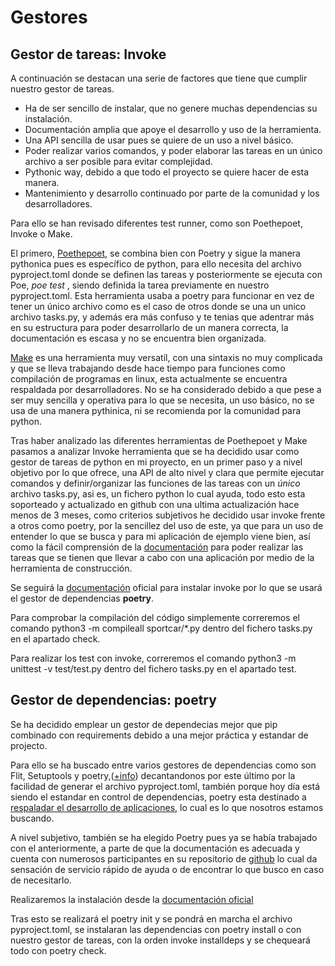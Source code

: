 # Gestores

## Gestor de tareas: Invoke

A continuación se destacan una serie de factores que tiene que cumplir nuestro gestor de tareas.

* Ha de ser sencillo de instalar, que no genere muchas dependencias su instalación.
* Documentación amplia que apoye el desarrollo y uso de la herramienta.
* Una API sencilla de usar pues se quiere de un uso a nivel básico.
* Poder realizar varios comandos, y poder elaborar las tareas en un único archivo a ser posible para evitar complejidad.
* Pythonic way, debido a que todo el proyecto se quiere hacer de esta manera.
* Mantenimiento y desarrollo continuado por parte de la comunidad y los desarrolladores.

Para ello se han revisado diferentes test runner, como son Poethepoet, Invoke o Make.

El primero, [Poethepoet](https://github.com/nat-n/poethepoet), se combina bien con Poetry y sigue la manera pythonica pues es específico de python, para ello necesita del archivo pyproject.toml donde se definen las tareas y posteriormente se ejecuta con Poe, *poe test* , siendo definida la tarea previamente en nuestro pyproject.toml. Esta herramienta usaba a poetry para funcionar en vez de tener un único archivo como es el caso de otros donde se una un unico archivo tasks.py, y además era más confuso y te tenias que adentrar más en su estructura para poder desarrollarlo de un manera correcta, la documentación es escasa y no se encuentra bien organizada.

[Make](https://www.gnu.org/software/make/manual/make.html) es una herramienta muy versatíl, con una sintaxis no muy complicada y que se lleva trabajando desde hace tiempo para funciones como compilación de programas en linux, esta actualmente se encuentra respaldada por desarrolladores. No se ha considerado debido a que pese a ser muy sencilla y operativa para lo que se necesita, un uso básico, no se usa de una manera pythinica, ni se recomienda por la comunidad para python.

Tras haber analizado las diferentes herramientas de Poethepoet y Make pasamos a analizar Invoke herramienta que se ha decidido usar como gestor de tareas de python en mi proyecto, en un primer paso y a nivel objetivo por lo que ofrece, una API de alto nivel y clara que permite ejecutar comandos y definir/organizar las funciones de las tareas con un *único* archivo tasks.py, asi es, un fichero python lo cual ayuda, todo esto esta soporteado y actualizado en github con una ultima actualización hace menos de 3 meses, como criterios subjetivos he decidido usar invoke frente a otros como poetry, por la sencillez del uso de este, ya que para un uso de entender lo que se busca y para mi aplicación de ejemplo viene bien, así como la fácil comprensión de la [documentación](https://docs.pyinvoke.org/en/stable/) para poder realizar las tareas que se tienen que llevar a cabo con una aplicación por medio de la herramienta de construcción.

Se seguirá la [documentación](https://docs.pyinvoke.org/en/stable/) oficial para instalar invoke por lo que se usará el gestor de dependencias **poetry**.

Para comprobar la compilación del código simplemente correremos el comando python3 -m compileall sportcar/*.py dentro del fichero tasks.py en el apartado check.

Para realizar los test con invoke, correremos el comando python3 -m unittest -v test/test.py dentro del fichero tasks.py en el apartado test.

## Gestor de dependencias: poetry
Se ha decidido emplear un gestor de dependecias mejor que pip combinado con requirements debido a una mejor práctica y estandar de projecto.

Para ello se ha buscado entre varios gestores de dependencias como son Flit, Setuptools y poetry,([+info](https://packaging.python.org/en/latest/key_projects/)) decantandonos por este último por la facilidad de generar el archivo pyproject.toml, también porque hoy día está siendo el estandar en control de dependencias, poetry esta destinado a [respaladar el desarrollo de aplicaciones](https://news.ycombinator.com/item?id=26735227), lo cual es lo que nosotros estamos buscando.

A nivel subjetivo, también se ha elegido Poetry pues ya se había trabajado con el anteriormente, a parte de que la documentación es adecuada y cuenta con numerosos participantes en su repositorio de [github](https://github.com/python-poetry/poetry) lo cual da sensación de servicio rápido de ayuda o de encontrar lo que busco en caso de necesitarlo.

Realizaremos la instalación desde la [documentación oficial](https://python-poetry.org/docs/#installation)

Tras esto se realizará el poetry init y se pondrá en marcha el archivo pyproject.toml, se instalaran las dependencias con poetry install o con nuestro gestor de tareas, con la orden invoke installdeps y se chequeará todo con poetry check.
